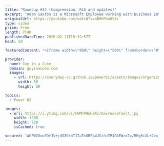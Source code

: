 ```yaml
---
title: "Roundup #34 (Compression, RLS and updates)"
excerpt: "Adam Saxton is a Microsoft Employee working with Business Intelligence products.  We start with a new content pack for Power BI for Insightly CRM. We got a new preview of the Mobile Report Publisher for Reporting Services. Matt Allington talks about a compression tip for Power Pivot. Patrick LeBlanc"
originalUrl: https://youtube.com/watch?v=nNMhPHoUSXc
type: video
price: Free
length: PT4M
publishedDateTime: 2016-02-11T15:19:57Z
heat: 50

featuredContent: "<iframe width=\"800\" height=\"500\" frameborder=\"0\" src=\"https://www.youtube.com/embed/nNMhPHoUSXc\" allow=\"accelerometer; autoplay; encrypted-media; gyroscope; picture-in-picture\" allowfullscreen></iframe>"

provider:
  name: Guy in a Cube
  domain: guyinacube.com
  images:
    - url: https://everyday-cc.github.io/powerbi/assets/images/organizations/guyinacube.com-50x50.jpg
      width: 50
      height: 50

topics:
  - Power BI

images:
  - url: https://i.ytimg.com/vi/nNMhPHoUSXc/maxresdefault.jpg
    width: 1280
    height: 720
    isCached: true

secured: "AhFW28xnZQ+JV+jdG39knT17aTnUBEp4JGtduTP1GkEWzx7p/RMg6iXL+7cxjQx/eExxkPP7jKyjLISA21AHIzooYsdstIoP07xf12k/wRFAHYRO+d8Bu+ITFqTkMYqWoCBU93r/y2LaPEblgCrWhWSdXcvBB2wELwF58+8tQanFL17VHEIMziroRPqPXgSbE05YIZY4XZ4SqhYLmIwiZOaRvgQ3kAo+zErHo86Xch9gJFS6GkTmSjBrV+mdCvKqLRo+LBjVeI1RFFI0e6GJ+1Nw6plTv7+eVw+XBTjRHlno0Iopnl8CoRzxePz80UIOuQwM5PuroVOWFqT2YYHnwNulfzwlLr0Q8XfGUixmQoEOcv5QwGj5m0SHewy2Racd4sfpPzCAKg8b1BOIyCuEOjbD/0Pd4kit8T1GxncNSks=;SPSpLCziznGtIxBQGYhanA=="
---
```


